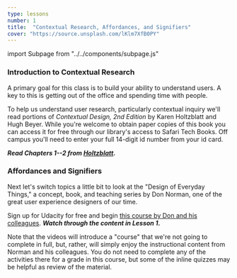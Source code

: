```yaml
---
type: lessons
number: 1
title:  "Contextual Research, Affordances, and Signifiers"
cover: "https://source.unsplash.com/lKlm7XfB0PY"
---
```

import Subpage from "../../components/subpage.js"

<Subpage slug="contextual-research">

### Introduction to Contextual Research

A primary goal for this class is to build your ability to understand users.
A key to this is getting out of the office and spending time with people.

To help us understand user research, particularly contextual inquiry
we'll read portions of *Contextual Design, 2nd Edition* by Karen Holtzblatt and Hugh Beyer. While you're welcome to obtain paper copies of this book you can access it for free through our library's access to Safari Tech Books. Off campus you'll need to enter your full 14-digit id number from your id card.

***Read Chapters 1--2 from [Holtzblatt][holtz].***

</Subpage>
<Subpage slug="affordances-and-signifiers" isActive={false}>

### Affordances and Signifiers

Next let's switch topics a little bit to look at the "Design of Everyday Things," a concept, book, and teaching series by Don Norman, one of the great user experience designers of our time.

Sign up for Udacity for free and begin [this course by Don and his colleagues][norman]. ***Watch through the content in Lesson 1.***

Note that the videos will introduce a "course" that we're not going to complete in full,
but, rather, will simply enjoy the instructional content from Norman and his colleagues. You do not need to complete any of the activities there for a grade in this course, but some of the inline quizzes may be helpful as review of the material.

</Subpage>

[holtz]: https://learning.oreilly.com/library/view/contextual-design-2nd/9780128011362/
[norman]: https://www.udacity.com/course/design101
